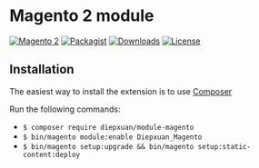Magento 2 module
==================
[![Magento 2](https://img.shields.io/badge/Magento-%3E=2.4-blue.svg)](https://github.com/magento/magento2)
[![Packagist](https://img.shields.io/packagist/v/diepxuan/module-magento)](https://packagist.org/packages/diepxuan/module-magento)
[![Downloads](https://img.shields.io/packagist/dt/diepxuan/module-magento)](https://packagist.org/packages/diepxuan/module-magento)
[![License](https://img.shields.io/packagist/l/diepxuan/module-magento)](https://packagist.org/packages/diepxuan/module-magento)

Installation
------------

The easiest way to install the extension is to use [Composer](https://getcomposer.org/)

Run the following commands:

- ```$ composer require diepxuan/module-magento```
- ```$ bin/magento module:enable Diepxuan_Magento```
- ```$ bin/magento setup:upgrade && bin/magento setup:static-content:deploy```
